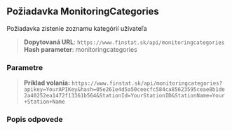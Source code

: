 ## Požiadavka MonitoringCategories
Požiadavka zistenie zoznamu kategórií užívateľa
> **Dopytovaná URL**: ```https://www.finstat.sk/api/monitoringcategories```<br />
> **Hash parameter**: monitoringcategories

### Parametre
[](../../../common/parameters/parameters-sk.md ':include')


> **Príklad volania:** ```https://www.finstat.sk/api/monitoringcategories?apikey=YourAPIKey&hash=05e261e4d5a50ceecfc584ca85623595ceae8b1de2a40252ea1472f13361b564&StationId=YourStationID&StationName=Your+Station+Name```

### Popis odpovede

[](../../../common/responses/monitoring-categories-sk.md ':include')